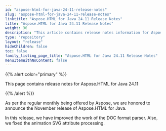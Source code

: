 ```yaml
---
id: "aspose-html-for-java-24-11-release-notes"
slug: "aspose-html-for-java-24-11-release-notes"
linktitle: "Aspose.HTML for Java 24.11 Release Notes"
title: "Aspose.HTML for Java 24.11 Release Notes"
weight: 30
description: "This article contains release notes information for Aspose.HTML for .Java 24.11."
type: "repository"
layout: "release"
hideChildren: false
toc: false
family_listing_page_title: "Aspose.HTML for Java 24.11 Release Notes"
menuItemWithNoContent: false
---
```


{{% alert color="primary" %}}

This page contains release notes for Aspose.HTML for Java 24.11

{{% /alert %}}

As per the regular monthly being offered by Aspose, 
we are honored to announce the November release of Aspose.HTML for Java.

In this release, we have improved the work of the DOC format parser.
Also, we fixed the animation SVG attribute processing.
